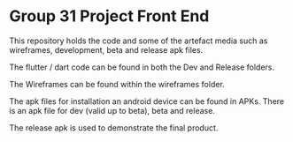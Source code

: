 # Group 31 Project Front End
This repository holds the code and some of the artefact media such as wireframes, development, beta and release apk files.

The flutter / dart code can be found in both the Dev and Release folders.

The Wireframes can be found within the wireframes folder.

The apk files for installation an android device can be found in APKs. There is an apk file for dev (valid up to beta), beta and release.

The release apk is used to demonstrate the final product.
